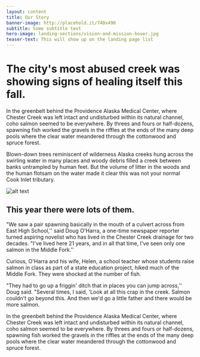 ```yaml
---
layout: content 
title: Our Story
banner-image: http://placehold.it/740x490
subtitle: Some subtitle text
hero-image: landing-sections/vision-and-mission-hover.jpg
teaser-text: This will show up on the landing page list
---
```


# The city's most abused creek was showing signs of healing itself this fall.

In the greenbelt behind the Providence Alaska Medical Center, where Chester Creek was left
intact and undisturbed within its natural channel, coho salmon seemed to be everywhere. By
threes and fours or half-dozens, spawning fish worked the gravels in the riffles at the ends of
the many deep pools where the clear water meandered through the cottonwood and spruce forest.

Blown-down trees reminiscent of wilderness Alaska creeks hung across the swirling water in many
places and woody debris filled a creek between banks untrampled by human feet. But the volume of
litter in the woods and the human flotsam on the water made it clear this was not your normal
Cook Inlet tributary.

![alt text](http://placehold.it/740x490)

## This year there were lots of them.

"We saw a pair spawning basically in the mouth of a culvert across from East High School,'' said
Doug O'Harra, a one-time newspaper reporter turned aspiring novelist who has lived in the Chester
Creek drainage for two decades. "I've lived here 21 years, and in all that time, I've seen only
one salmon in the Middle Fork.''

Curious, O'Harra and his wife, Helen, a school teacher whose students raise salmon in class as
part of a state education project, hiked much of the Middle Fork. They were shocked at the
number of fish.

"They had to go up a friggin' ditch that in places you can jump across,'' Doug said. "Several
times, I said, 'Look at all this crap in the creek. Salmon couldn't go beyond this. And then
we'd go a little father and there would be more salmon.

In the greenbelt behind the Providence Alaska Medical Center, where Chester Creek was left
intact and undisturbed within its natural channel, coho salmon seemed to be everywhere. By
threes and fours or half-dozens, spawning fish worked the gravels in the riffles at the ends of
the many deep pools where the clear water meandered through the cottonwood and spruce forest.
